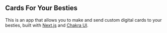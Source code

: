 ## Cards For Your Besties

This is an app that allows you to make and send custom digital cards to your besties, built with [Next.js](https://nextjs.org/) and [Chakra UI](https://chakra-ui.com/).
